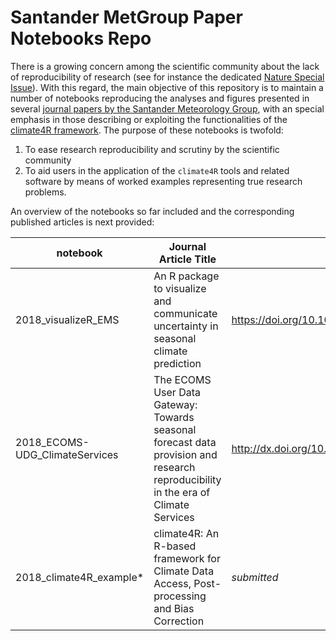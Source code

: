 # Santander MetGroup Paper Notebooks Repo


There is a growing concern among the scientific community about the lack of reproducibility of research (see for instance the dedicated [Nature Special Issue](https://www.nature.com/collections/wjsrmrdnsm)). With this regard, the main objective of this repository is to maintain a number of notebooks reproducing the analyses and figures presented in several [journal papers by the Santander Meteorology Group](http://www.meteo.unican.es/en/view/publications), with an special emphasis in those describing or exploiting the functionalities of the [climate4R framework](http://www.meteo.unican.es/climate4R). The purpose of these notebooks is twofold:

 1. To ease research reproducibility and scrutiny by the scientific community
 2. To aid users in the application of the `climate4R` tools and related software by means of worked examples representing true research problems.

An overview of the notebooks so far included and the corresponding published articles is next provided:

| notebook  | Journal Article Title | DOI  	
|---|---|---
| 2018_visualizeR_EMS | An R package to visualize and communicate uncertainty in seasonal climate prediction | https://doi.org/10.1016/j.envsoft.2017.09.008
| 2018_ECOMS-UDG_ClimateServices | The ECOMS User Data Gateway: Towards seasonal forecast data provision and research reproducibility in the era of Climate Services | http://dx.doi.org/10.1016/j.cliser.2017.07.001
| 2018_climate4R_example* | climate4R: An R-based framework for Climate Data Access, Post-processing and Bias Correction | _submitted_
